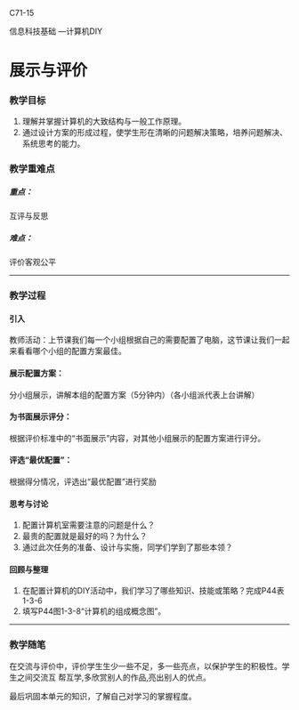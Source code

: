 C71-15

信息科技基础
—计算机DIY

# 展示与评价

### 教学目标

1. 理解并掌握计算机的大致结构与一般工作原理。
2. 通过设计方案的形成过程，使学生形在清晰的问题解决策略，培养问题解决、系统思考的能力。

### 教学重难点

##### 重点：

互评与反思

##### 难点：

评价客观公平

------

### 教学过程

#### 引入
教师活动：上节课我们每一个小组根据自己的需要配置了电脑，这节课让我们一起来看看哪个小组的配置方案最佳。

#### 展示配置方案：

分小组展示，讲解本组的配置方案（5分钟内）（各小组派代表上台讲解）

#### 为书面展示评分：

根据评价标准中的“书面展示”内容，对其他小组展示的配置方案进行评分。

#### 评选“最优配置”：

根据得分情况，评选出“最优配置”进行奖励

#### 思考与讨论

1. 配置计算机室需要注意的问题是什么？
2. 最贵的配置就是最好的吗？为什么？
3. 通过此次任务的准备、设计与实施，同学们学到了那些本领？

#### 回顾与整理

1. 在配置计算机的DIY活动中，我们学习了哪些知识、技能或策略？完成P44表1-3-6
2. 填写P44图1-3-8“计算机的组成概念图”。

------

### 教学随笔

在交流与评价中，评价学⽣生少一些不⾜，多一些亮点，以保护学生的积极性。学生之间交流互 帮互学,多欣赏别人的作品,亮出别人的优点。

最后巩固本单元的知识，了解自己对学习的掌握程度。


